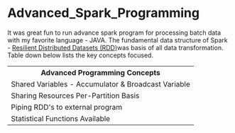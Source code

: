 # Advanced_Spark_Programming

It was great fun to run advance spark program for processing batch data with my favorite language - JAVA. The fundamental data structure of Spark - <a href="http://google.com" class="button">Resilient Distributed Datasets (RDD)</a>was basis of all data transformation. Table down below lists the key concepts focused.

<table style="width:100%">
  <tr>
    <th>Advanced Programming Concepts</th>
  </tr>
  <tr>
    <td>Shared Variables - Accumulator & Broadcast Variable</td>
  </tr>
  <tr>
    <td>Sharing Resources Per-Partition Basis</td>
  </tr>
  <tr>
    <td>Piping RDD's to external program</td>
  </tr>
  <tr>
    <td>Statistical Functions Available</td>
  </tr>
</table>
